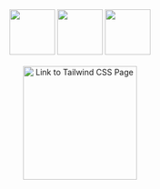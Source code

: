  <div align="center">
 <a href="#">
 <img src="https://cdn-icons-png.flaticon.com/512/136/136528.png" alt="" width="80"></a>
 <a href="#">
 <img src="https://cdn-icons-png.flaticon.com/512/136/136530.png" alt="" width="80"></a>
<a href="#">
<img src="https://cdn-icons-png.flaticon.com/512/136/136527.png" alt="" width="80"></a>
</div>

<br>


<div align="center">
<a href="https://tailwindcss.com/">
<img src="https://assets.codepen.io/6566924/tailwindcss-logotype-white.svg" alt="Link to Tailwind CSS Page" width="200"></a>
</div>
